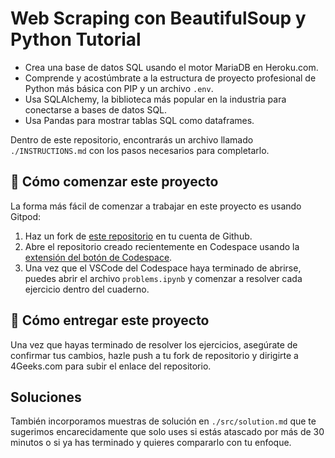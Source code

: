 <!-- hide -->
# Web Scraping con BeautifulSoup y Python Tutorial
<!-- endhide -->

- Crea una base de datos SQL usando el motor MariaDB en Heroku.com.
- Comprende y acostúmbrate a la estructura de proyecto profesional de Python más básica con PIP y un archivo `.env`.
- Usa SQLAlchemy, la biblioteca más popular en la industria para conectarse a bases de datos SQL.
- Usa Pandas para mostrar tablas SQL como dataframes.

Dentro de este repositorio, encontrarás un archivo llamado `./INSTRUCTIONS.md` con los pasos necesarios para completarlo.

## 🌱 Cómo comenzar este proyecto

La forma más fácil de comenzar a trabajar en este proyecto es usando Gitpod:

1. Haz un fork de [este repositorio](https://github.com/4geeksacademy/web-scraping-project-tutorial) en tu cuenta de Github.
2. Abre el repositorio creado recientemente en Codespace usando la [extensión del botón de Codespace](https://docs.github.com/en/codespaces/developing-in-codespaces/creating-a-codespace-for-a-repository#creating-a-codespace-for-a-repository).
3. Una vez que el VSCode del Codespace haya terminado de abrirse, puedes abrir el archivo `problems.ipynb` y comenzar a resolver cada ejercicio dentro del cuaderno.

## 🚛 Cómo entregar este proyecto

Una vez que hayas terminado de resolver los ejercicios, asegúrate de confirmar tus cambios, hazle push a tu fork de repositorio y dirigirte a 4Geeks.com para subir el enlace del repositorio.

## Soluciones 

También incorporamos muestras de solución en `./src/solution.md` que te sugerimos encarecidamente que solo uses si estás atascado por más de 30 minutos o si ya has terminado y quieres compararlo con tu enfoque.